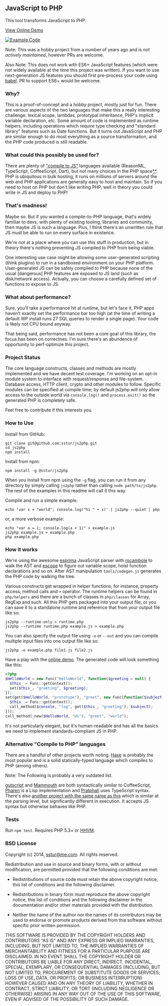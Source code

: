 ## JavaScript to PHP

This tool transforms JavaScript to PHP.

[View Online Demo][2]

[![Example Code](https://raw.githubusercontent.com/sstur/js2php/master/demo/images/example.png)][2]

Note: This was a hobby project from a number of years ago and is _not actively maintained_, however PRs are welcome.

Also Note: This does not work with ES6+ JavaScript features (which were not widely available at the time this project was written). If you want to use next-generation JS features you should first pre-process your code using [babel][20]. PR to support ES6+ would be welcome.

### Why?

This is a proof-of-concept and a hobby project, mostly just for fun. There are various aspects of the two languages that make this a really interesting challenge: lexical scope, lambdas, prototypal inheritance, PHP's implicit variable declaration, etc. Some amount of code is implemented as runtime helpers, including operations which require type checking and "standard library" features such as Date functions. But it turns out JavaScript and PHP are similar enough to do most everything as a source transformation, and the PHP code produced is still readable.

### What could this possibly be used for?

There are plenty of ["compile to JS"][3] languages available (ReasonML, TypeScript, CoffeeScript, Dart), but not many choices in the PHP space[\*\*](#alternatives). PHP is ubiquitous in bulk hosting, it runs on millions of servers around the web and PHP applications are generally easy to host and maintain. So if you need to host on PHP but don't like writing PHP, well in theory you could write in JS and deploy to PHP!

### That's madness!

Maybe so. But if you wanted a compile-to-PHP language, that's widely familiar to devs, with plenty of existing tooling, libraries and community, then maybe JS is such a language. Plus, I think there's an unwritten rule that JS must be able to run on every surface in existence.

We're not at a place where you can use this stuff in production, but in theory there's nothing preventing JS compiled to PHP from being viable.

One interesting use case might be allowing some user-generated scripting (think plugins) to run in a sandboxed environment on your PHP platform. User-generated JS can be safely compiled to PHP because none of the usual [dangerous] PHP features are exposed to JS land (such as disk/network access). Actually, you can choose a carefully defined set of functions to expose to JS.

### What about performance?

Sure, you'll take a performance hit at runtime, but let's face it, PHP apps haven't exactly set the performance bar too high (at the time of writing a default WP install runs 27 SQL queries to render a single page). Your code is likely not CPU bound anyway.

That being said, performance has not been a core goal of this library, the focus has been on correctnes. I'm sure there's an abundence of opportunity to perf-optimize this project.

### Project Status

The core language constructs, classes and methods are mostly implemented and we have decent test coverage. I'm working on an opt-in module system to interface with request/response and file-system. Database access, HTTP client, crypto and other modules to follow. Specific modules can be specified at compile time; by default js2php will only allow access to the outside world via `console.log()` and `process.exit()` so the generated PHP is completely safe.

Feel free to contribute if this interests you.

### How to Use

Install from GitHub:

    git clone git@github.com:sstur/js2php.git
    cd js2php
    npm install

Install from npm:

    npm install -g @sstur/js2php

When you install from npm using the `-g` flag, you can run it from any directory by simply calling `js2php` rather than calling `node path/to/js2php`. The rest of the examples in this readme will call it this way.

Compile and run a simple example:

    echo 'var x = "world"; console.log("hi " + x)' | js2php --quiet | php

or, a more verbose example:

    echo "var a = 1; console.log(a + 1)" > example.js
    js2php example.js > example.php
    php example.php

### How it works

We're using the awesome [esprima][8] JavaScript parser with [rocambole][9] to walk the AST and [escope][10] to figure out variable scope, hoist function declarations and so on. After AST manipulation `tools/codegen.js` generates the PHP code by walking the tree.

Various constructs get wrapped in helper functions, for instance, property access, method calls and `+` operator. The runtime helpers can be found in `php/helpers` and there are a bunch of classes in `php/classes` for Array, RegExp and such. All this PHP gets packaged into your output file, or you can save it to a standalone runtime and reference that from your output file like so:

    js2php --runtime-only > runtime.php
    js2php --runtime runtime.php example.js > example.php

You can also specify the output file using `-o` or `--out` and you can compile multiple input files into one output file like so:

    js2php -o example.php file1.js file2.js

Have a play with the [online demo][2]. The generated code will look something like this:

```php
<?php
$HelloWorld = new Func("HelloWorld", function($greeting = null) {
  $this_ = Func::getContext();
  set($this_, "greeting", $greeting);
});
set(get($HelloWorld, "prototype"), "greet", new Func(function($subject = null) use (&$console) {
  $this_ = Func::getContext();
  call_method($console, "log", get($this_, "greeting"), $subject);
}));
call_method(_new($HelloWorld, "Hi"), "greet", "world");
```

It's not particularly elegant, but it's human-readable and has all the basics we need to implement standards-compliant JS in PHP.

### Alternative "Compile to PHP" languages

There are a handful of other projects worth noting. [Haxe][11] is probably the most popular and is a solid statically-typed language which compiles to PHP (among others).

Note: The Following is probably a very outdated list.

[gutscript][19] and [Mammouth][14] are both syntactically similar to CoffeeScript, [Pharen][13] is a Lisp implementation and [Pratphall][15] uses TypeScript syntax. There's also [another project with the same name as this][18] which is similar at the parsing level, but significantly different in execution. It accepts JS syntax but otherwise behaves like PHP.

### Tests

Run `npm test`. Requires PHP 5.3+ or [HHVM][16].

### BSD License

Copyright (c) 2014, sstur@me.com. All rights reserved.

Redistribution and use in source and binary forms, with or without modification,
are permitted provided that the following conditions are met:

- Redistributions of source code must retain the above copyright notice, this
  list of conditions and the following disclaimer.

- Redistributions in binary form must reproduce the above copyright notice,
  this list of conditions and the following disclaimer in the
  documentation and/or other materials provided with the distribution.

- Neither the name of the author nor the names of its contributors may be used
  to endorse or promote products derived from this software without specific
  prior written permission.

THIS SOFTWARE IS PROVIDED BY THE COPYRIGHT HOLDERS AND CONTRIBUTORS "AS IS" AND
ANY EXPRESS OR IMPLIED WARRANTIES, INCLUDING, BUT NOT LIMITED TO, THE IMPLIED
WARRANTIES OF MERCHANTABILITY AND FITNESS FOR A PARTICULAR PURPOSE ARE
DISCLAIMED. IN NO EVENT SHALL THE COPYRIGHT HOLDER OR CONTRIBUTORS BE LIABLE FOR
ANY DIRECT, INDIRECT, INCIDENTAL, SPECIAL, EXEMPLARY, OR CONSEQUENTIAL DAMAGES
(INCLUDING, BUT NOT LIMITED TO, PROCUREMENT OF SUBSTITUTE GOODS OR SERVICES;
LOSS OF USE, DATA, OR PROFITS; OR BUSINESS INTERRUPTION) HOWEVER CAUSED AND ON
ANY THEORY OF LIABILITY, WHETHER IN CONTRACT, STRICT LIABILITY, OR TORT
(INCLUDING NEGLIGENCE OR OTHERWISE) ARISING IN ANY WAY OUT OF THE USE OF THIS
SOFTWARE, EVEN IF ADVISED OF THE POSSIBILITY OF SUCH DAMAGE.

[2]: https://sstur.github.io/js2php/demo/
[3]: https://github.com/jashkenas/coffeescript/wiki/List-of-languages-that-compile-to-JS
[8]: https://esprima.org/
[9]: https://github.com/millermedeiros/rocambole
[10]: https://github.com/Constellation/escope
[11]: https://haxe.org/
[13]: https://github.com/scriptor/pharen
[14]: https://mammouth.boutglay.com/
[15]: https://github.com/scriptor/pharen
[16]: https://hhvm.com/
[18]: https://github.com/endel/js2php
[19]: https://github.com/c9s/gutscript
[20]: https://babeljs.io/
